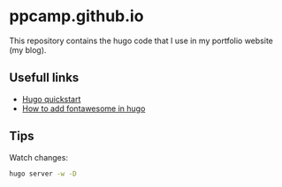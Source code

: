# ppcamp.github.io

This repository contains the hugo code that I use in my portfolio website (my
blog).


## Usefull links

- [Hugo quickstart](https://gohugo.io/getting-started/quick-start/)
- [How to add fontawesome in hugo](https://matze.rocks/posts/fontawesome_in_hugo/)

## Tips

Watch changes:

```bash
hugo server -w -D
```